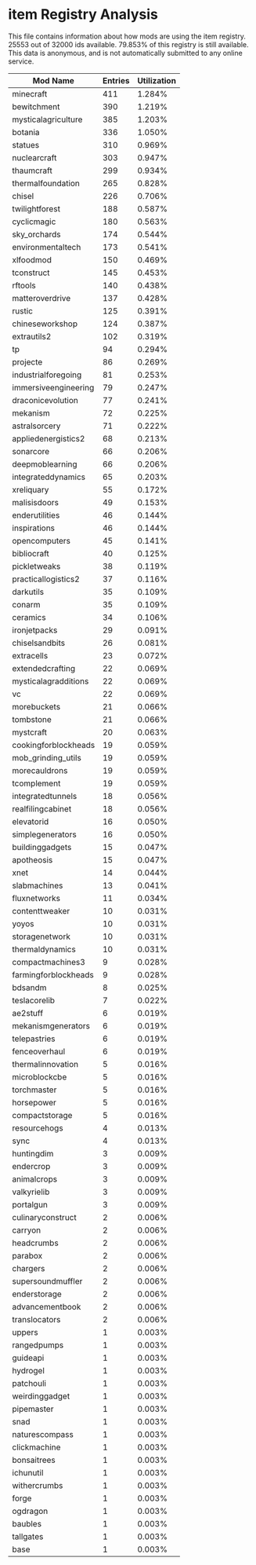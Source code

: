 # item Registry Analysis

This file contains information about how mods are using the item registry. 25553
out of 32000 ids available. 79.853% of this registry is still available. This
data is anonymous, and is not automatically submitted to any online service.


| Mod Name             | Entries | Utilization |
|----------------------|---------|-------------|
| minecraft            | 411     | 1.284%      |
| bewitchment          | 390     | 1.219%      |
| mysticalagriculture  | 385     | 1.203%      |
| botania              | 336     | 1.050%      |
| statues              | 310     | 0.969%      |
| nuclearcraft         | 303     | 0.947%      |
| thaumcraft           | 299     | 0.934%      |
| thermalfoundation    | 265     | 0.828%      |
| chisel               | 226     | 0.706%      |
| twilightforest       | 188     | 0.587%      |
| cyclicmagic          | 180     | 0.563%      |
| sky_orchards         | 174     | 0.544%      |
| environmentaltech    | 173     | 0.541%      |
| xlfoodmod            | 150     | 0.469%      |
| tconstruct           | 145     | 0.453%      |
| rftools              | 140     | 0.438%      |
| matteroverdrive      | 137     | 0.428%      |
| rustic               | 125     | 0.391%      |
| chineseworkshop      | 124     | 0.387%      |
| extrautils2          | 102     | 0.319%      |
| tp                   | 94      | 0.294%      |
| projecte             | 86      | 0.269%      |
| industrialforegoing  | 81      | 0.253%      |
| immersiveengineering | 79      | 0.247%      |
| draconicevolution    | 77      | 0.241%      |
| mekanism             | 72      | 0.225%      |
| astralsorcery        | 71      | 0.222%      |
| appliedenergistics2  | 68      | 0.213%      |
| sonarcore            | 66      | 0.206%      |
| deepmoblearning      | 66      | 0.206%      |
| integrateddynamics   | 65      | 0.203%      |
| xreliquary           | 55      | 0.172%      |
| malisisdoors         | 49      | 0.153%      |
| enderutilities       | 46      | 0.144%      |
| inspirations         | 46      | 0.144%      |
| opencomputers        | 45      | 0.141%      |
| bibliocraft          | 40      | 0.125%      |
| pickletweaks         | 38      | 0.119%      |
| practicallogistics2  | 37      | 0.116%      |
| darkutils            | 35      | 0.109%      |
| conarm               | 35      | 0.109%      |
| ceramics             | 34      | 0.106%      |
| ironjetpacks         | 29      | 0.091%      |
| chiselsandbits       | 26      | 0.081%      |
| extracells           | 23      | 0.072%      |
| extendedcrafting     | 22      | 0.069%      |
| mysticalagradditions | 22      | 0.069%      |
| vc                   | 22      | 0.069%      |
| morebuckets          | 21      | 0.066%      |
| tombstone            | 21      | 0.066%      |
| mystcraft            | 20      | 0.063%      |
| cookingforblockheads | 19      | 0.059%      |
| mob_grinding_utils   | 19      | 0.059%      |
| morecauldrons        | 19      | 0.059%      |
| tcomplement          | 19      | 0.059%      |
| integratedtunnels    | 18      | 0.056%      |
| realfilingcabinet    | 18      | 0.056%      |
| elevatorid           | 16      | 0.050%      |
| simplegenerators     | 16      | 0.050%      |
| buildinggadgets      | 15      | 0.047%      |
| apotheosis           | 15      | 0.047%      |
| xnet                 | 14      | 0.044%      |
| slabmachines         | 13      | 0.041%      |
| fluxnetworks         | 11      | 0.034%      |
| contenttweaker       | 10      | 0.031%      |
| yoyos                | 10      | 0.031%      |
| storagenetwork       | 10      | 0.031%      |
| thermaldynamics      | 10      | 0.031%      |
| compactmachines3     | 9       | 0.028%      |
| farmingforblockheads | 9       | 0.028%      |
| bdsandm              | 8       | 0.025%      |
| teslacorelib         | 7       | 0.022%      |
| ae2stuff             | 6       | 0.019%      |
| mekanismgenerators   | 6       | 0.019%      |
| telepastries         | 6       | 0.019%      |
| fenceoverhaul        | 6       | 0.019%      |
| thermalinnovation    | 5       | 0.016%      |
| microblockcbe        | 5       | 0.016%      |
| torchmaster          | 5       | 0.016%      |
| horsepower           | 5       | 0.016%      |
| compactstorage       | 5       | 0.016%      |
| resourcehogs         | 4       | 0.013%      |
| sync                 | 4       | 0.013%      |
| huntingdim           | 3       | 0.009%      |
| endercrop            | 3       | 0.009%      |
| animalcrops          | 3       | 0.009%      |
| valkyrielib          | 3       | 0.009%      |
| portalgun            | 3       | 0.009%      |
| culinaryconstruct    | 2       | 0.006%      |
| carryon              | 2       | 0.006%      |
| headcrumbs           | 2       | 0.006%      |
| parabox              | 2       | 0.006%      |
| chargers             | 2       | 0.006%      |
| supersoundmuffler    | 2       | 0.006%      |
| enderstorage         | 2       | 0.006%      |
| advancementbook      | 2       | 0.006%      |
| translocators        | 2       | 0.006%      |
| uppers               | 1       | 0.003%      |
| rangedpumps          | 1       | 0.003%      |
| guideapi             | 1       | 0.003%      |
| hydrogel             | 1       | 0.003%      |
| patchouli            | 1       | 0.003%      |
| weirdinggadget       | 1       | 0.003%      |
| pipemaster           | 1       | 0.003%      |
| snad                 | 1       | 0.003%      |
| naturescompass       | 1       | 0.003%      |
| clickmachine         | 1       | 0.003%      |
| bonsaitrees          | 1       | 0.003%      |
| ichunutil            | 1       | 0.003%      |
| withercrumbs         | 1       | 0.003%      |
| forge                | 1       | 0.003%      |
| ogdragon             | 1       | 0.003%      |
| baubles              | 1       | 0.003%      |
| tallgates            | 1       | 0.003%      |
| base                 | 1       | 0.003%      |
